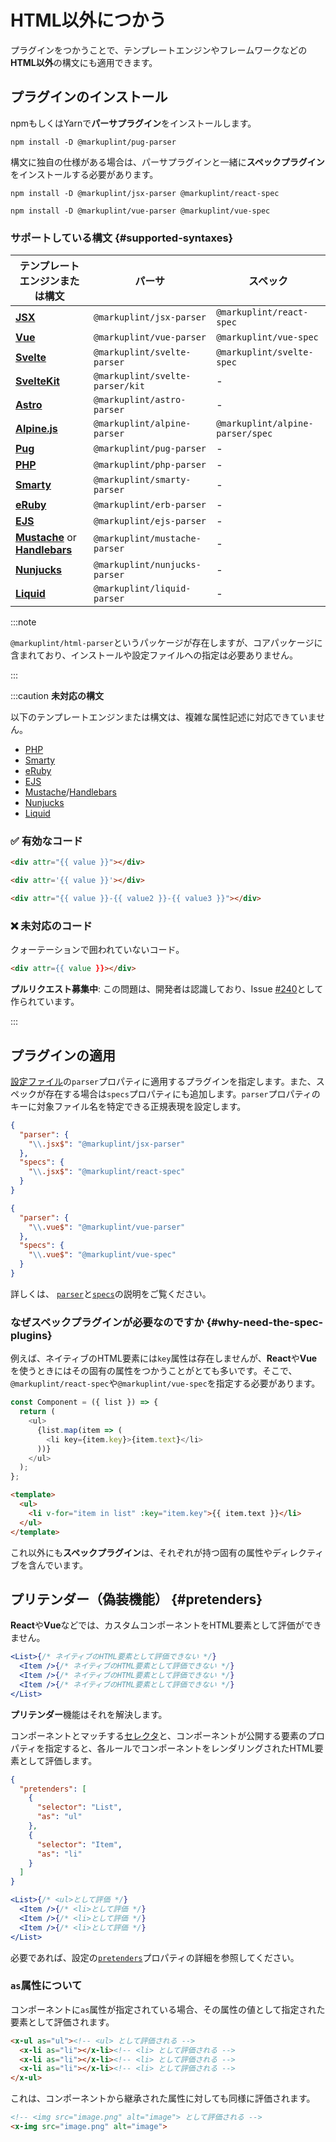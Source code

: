 # HTML以外につかう

プラグインをつかうことで、テンプレートエンジンやフレームワークなどの**HTML以外**の構文にも適用できます。

## プラグインのインストール

npmもしくはYarnで**パーサプラグイン**をインストールします。

```shell npm2yarn
npm install -D @markuplint/pug-parser
```

構文に独自の仕様がある場合は、パーサプラグインと一緒に**スペックプラグイン**をインストールする必要があります。

```shell npm2yarn
npm install -D @markuplint/jsx-parser @markuplint/react-spec
```

```shell npm2yarn
npm install -D @markuplint/vue-parser @markuplint/vue-spec
```

### サポートしている構文 {#supported-syntaxes}

| テンプレートエンジンまたは構文                                                             | パーサ                          | スペック                         |
| ------------------------------------------------------------------------------------------ | ------------------------------- | -------------------------------- |
| [**JSX**](https://react.dev/learn/writing-markup-with-jsx)                                 | `@markuplint/jsx-parser`        | `@markuplint/react-spec`         |
| [**Vue**](https://vuejs.org/)                                                              | `@markuplint/vue-parser`        | `@markuplint/vue-spec`           |
| [**Svelte**](https://svelte.dev/)                                                          | `@markuplint/svelte-parser`     | `@markuplint/svelte-spec`        |
| [**SvelteKit**](https://kit.svelte.dev/)                                                   | `@markuplint/svelte-parser/kit` | -                                |
| [**Astro**](https://astro.build/)                                                          | `@markuplint/astro-parser`      | -                                |
| [**Alpine.js**](https://alpinejs.dev)                                                      | `@markuplint/alpine-parser`     | `@markuplint/alpine-parser/spec` |
| [**Pug**](https://pugjs.org/)                                                              | `@markuplint/pug-parser`        | -                                |
| [**PHP**](https://www.php.net/)                                                            | `@markuplint/php-parser`        | -                                |
| [**Smarty**](https://www.smarty.net/)                                                      | `@markuplint/smarty-parser`     | -                                |
| [**eRuby**](https://docs.ruby-lang.org/en/master/ERB.html)                                 | `@markuplint/erb-parser`        | -                                |
| [**EJS**](https://ejs.co/)                                                                 | `@markuplint/ejs-parser`        | -                                |
| [**Mustache**](https://mustache.github.io/) or [**Handlebars**](https://handlebarsjs.com/) | `@markuplint/mustache-parser`   | -                                |
| [**Nunjucks**](https://mozilla.github.io/nunjucks/)                                        | `@markuplint/nunjucks-parser`   | -                                |
| [**Liquid**](https://liquidjs.com/)                                                        | `@markuplint/liquid-parser`     | -                                |

:::note

`@markuplint/html-parser`というパッケージが存在しますが、コアパッケージに含まれており、インストールや設定ファイルへの指定は必要ありません。

:::

:::caution **未対応の構文**

以下のテンプレートエンジンまたは構文は、複雑な属性記述に対応できていません。

- [PHP](https://www.php.net/)
- [Smarty](https://www.smarty.net/)
- [eRuby](https://docs.ruby-lang.org/en/master/ERB.html)
- [EJS](https://ejs.co/)
- [Mustache](https://mustache.github.io/)/[Handlebars](https://handlebarsjs.com/)
- [Nunjucks](https://mozilla.github.io/nunjucks/)
- [Liquid](https://liquidjs.com/)

### ✅ 有効なコード

```html
<div attr="{{ value }}"></div>
```

<!-- prettier-ignore-start -->
```html
<div attr='{{ value }}'></div>
```
<!-- prettier-ignore-end -->

```html
<div attr="{{ value }}-{{ value2 }}-{{ value3 }}"></div>
```

### ❌ 未対応のコード

クォーテーションで囲われていないコード。

<!-- prettier-ignore-start -->
```html
<div attr={{ value }}></div>
```
<!-- prettier-ignore-end -->

**プルリクエスト募集中**: この問題は、開発者は認識しており、Issue [#240](https://github.com/markuplint/markuplint/issues/240)として作られています。

:::

## プラグインの適用

[設定ファイル](/docs/configuration)の`parser`プロパティに適用するプラグインを指定します。また、スペックが存在する場合は`specs`プロパティにも追加します。`parser`プロパティのキーに対象ファイル名を特定できる正規表現を設定します。

```json class=config title="Reactでつかう"
{
  "parser": {
    "\\.jsx$": "@markuplint/jsx-parser"
  },
  "specs": {
    "\\.jsx$": "@markuplint/react-spec"
  }
}
```

```json class=config title="Vueでつかう"
{
  "parser": {
    "\\.vue$": "@markuplint/vue-parser"
  },
  "specs": {
    "\\.vue$": "@markuplint/vue-spec"
  }
}
```

詳しくは、 [`parser`](/docs/configuration/properties#parser)と[`specs`](/docs/configuration/properties#specs)の説明をご覧ください。

### なぜスペックプラグインが必要なのですか {#why-need-the-spec-plugins}

例えば、ネイティブのHTML要素には`key`属性は存在しませんが、**React**や**Vue**を使うときにはその固有の属性をつかうことがとても多いです。そこで、`@markuplint/react-spec`や`@markuplint/vue-spec`を指定する必要があります。

```js
const Component = ({ list }) => {
  return (
    <ul>
      {list.map(item => (
        <li key={item.key}>{item.text}</li>
      ))}
    </ul>
  );
};
```

```html
<template>
  <ul>
    <li v-for="item in list" :key="item.key">{{ item.text }}</li>
  </ul>
</template>
```

これ以外にも**スペックプラグイン**は、それぞれが持つ固有の属性やディレクティブを含んでいます。

## プリテンダー（偽装機能） {#pretenders}

**React**や**Vue**などでは、カスタムコンポーネントをHTML要素として評価ができません。

<!-- prettier-ignore-start -->
```jsx
<List>{/* ネイティブのHTML要素として評価できない */}
  <Item />{/* ネイティブのHTML要素として評価できない */}
  <Item />{/* ネイティブのHTML要素として評価できない */}
  <Item />{/* ネイティブのHTML要素として評価できない */}
</List>
```
<!-- prettier-ignore-end -->

**プリテンダー**機能はそれを解決します。

コンポーネントとマッチする[セレクタ](./selectors)と、コンポーネントが公開する要素のプロパティを指定すると、各ルールでコンポーネントをレンダリングされたHTML要素として評価します。

```json class=config
{
  "pretenders": [
    {
      "selector": "List",
      "as": "ul"
    },
    {
      "selector": "Item",
      "as": "li"
    }
  ]
}
```

<!-- prettier-ignore-start -->
```jsx
<List>{/* <ul>として評価 */}
  <Item />{/* <li>として評価 */}
  <Item />{/* <li>として評価 */}
  <Item />{/* <li>として評価 */}
</List>
```
<!-- prettier-ignore-end -->

必要であれば、設定の[`pretenders`](/docs/configuration/properties#pretenders)プロパティの詳細を参照してください。

### `as`属性について

コンポーネントに`as`属性が指定されている場合、その属性の値として指定された要素として評価されます。

<!-- prettier-ignore-start -->
```html
<x-ul as="ul"><!-- <ul> として評価される -->
  <x-li as="li"></x-li><!-- <li> として評価される -->
  <x-li as="li"></x-li><!-- <li> として評価される -->
  <x-li as="li"></x-li><!-- <li> として評価される -->
</x-ul>
```
<!-- prettier-ignore-end -->

これは、コンポーネントから継承された属性に対しても同様に評価されます。

<!-- prettier-ignore-start -->
```html
<!-- <img src="image.png" alt="image"> として評価される -->
<x-img src="image.png" alt="image">
```
<!-- prettier-ignore-end -->
